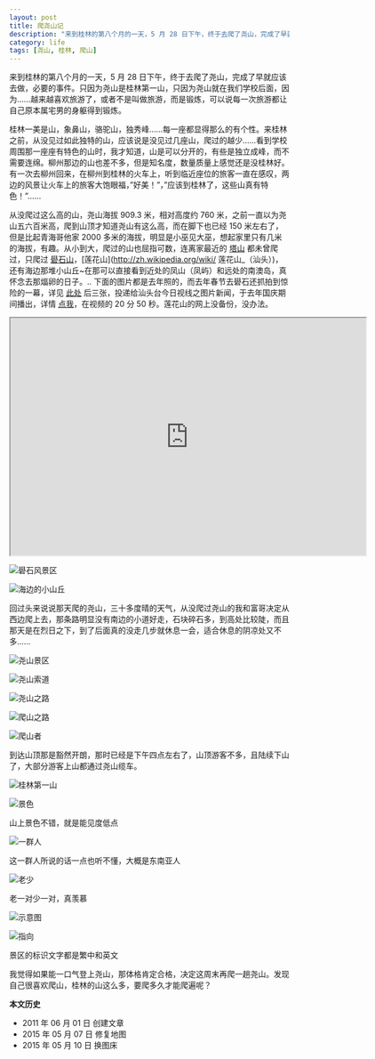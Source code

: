 ```yaml
---
layout: post
title: 爬尧山记
description: "来到桂林的第八个月的一天，5 月 28 日下午，终于去爬了尧山，完成了早就应该去做，必要的事件。只因为尧山是桂林第一山，只因为尧山就在我们学校后面，因为……越来越喜欢旅游了，或者不是叫做旅游，而是锻炼，可以说每一次旅游都让自己原本属宅男的身躯得到锻炼。"
category: life
tags: [尧山, 桂林, 爬山]
---
```


来到桂林的第八个月的一天，5 月 28 日下午，终于去爬了尧山，完成了早就应该去做，必要的事件。只因为尧山是桂林第一山，只因为尧山就在我们学校后面，因为……越来越喜欢旅游了，或者不是叫做旅游，而是锻炼，可以说每一次旅游都让自己原本属宅男的身躯得到锻炼。

桂林一美是山，象鼻山，骆驼山，独秀峰……每一座都显得那么的有个性。来桂林之前，从没见过如此独特的山，应该说是没见过几座山，爬过的越少……看到学校周围那一座座有特色的山时，我才知道，山是可以分开的，有些是独立成峰，而不需要连绵。柳州那边的山也差不多，但是知名度，数量质量上感觉还是没桂林好。有一次去柳州回来，在柳州到桂林的火车上，听到临近座位的旅客一直在感叹，两边的风景让火车上的旅客大饱眼福，”好美！”，”应该到桂林了，这些山真有特色！”……

从没爬过这么高的山，尧山海拔 909.3 米，相对高度约 760 米，之前一直以为尧山五六百米高，爬到山顶才知道尧山有这么高，而在脚下也已经 150 米左右了，但是比起青海哥他家 2000 多米的海拔，明显是小巫见大巫，想起家里只有几米的海拔，有趣。从小到大，爬过的山也屈指可数，连离家最近的 [塔山](http://baike.baidu.com/item/塔山风景区/16295472) 都未曾爬过，只爬过 [礐石山](http://www.queshi.com/)，[莲花山](http://zh.wikipedia.org/wiki/ 莲花山_（汕头）)，还有海边那堆小山丘~在那可以直接看到近处的凤山（凤屿）和远处的南澳岛，真怀念去那煏卵的日子。.. 下面的图片都是去年照的，而去年春节去礐石还抓拍到惊险的一幕，详见 [此处](http://fooleap.blogbus.com/logs/64749512.html) 后三张，投递给汕头台今日视线之图片新闻，于去年国庆期间播出，详情 [点我](http://v.youku.com/v_show/id_XMjEyMzUyMTcy.html)，在视频的 20 分 50 秒。莲花山的网上没备份，没办法。

<iframe src="https://www.google.com/maps/d/embed?mid=zFVCPErrCRCw.kjxvvPw-gNxA" width="640" height="427"></iframe>

![礐石风景区]({{site.IMG_PATH}}/climbing-notes-for-yaoshan-01.jpg_640)

![海边的小山丘]({{site.IMG_PATH}}/climbing-notes-for-yaoshan-02.jpg_640)


回过头来说说那天爬的尧山，三十多度晴的天气，从没爬过尧山的我和富哥决定从西边爬上去，那条路明显没有南边的小道好走，石块碎石多，到高处比较陡，而且那天是在烈日之下，到了后面真的没走几步就休息一会，适合休息的阴凉处又不多……

![尧山景区]({{site.IMG_PATH}}/climbing-notes-for-yaoshan-03.jpg_640)

![尧山索道]({{site.IMG_PATH}}/climbing-notes-for-yaoshan-04.jpg_640)

![尧山之路]({{site.IMG_PATH}}/climbing-notes-for-yaoshan-05.jpg_640)

![爬山之路]({{site.IMG_PATH}}/climbing-notes-for-yaoshan-06.jpg_640)

![爬山者]({{site.IMG_PATH}}/climbing-notes-for-yaoshan-07.jpg_640)

到达山顶那是豁然开朗，那时已经是下午四点左右了，山顶游客不多，且陆续下山了，大部分游客上山都通过尧山缆车。

![桂林第一山]({{site.IMG_PATH}}/climbing-notes-for-yaoshan-08.jpg_640)

![景色]({{site.IMG_PATH}}/climbing-notes-for-yaoshan-09.jpg_640)

山上景色不错，就是能见度低点

![一群人]({{site.IMG_PATH}}/climbing-notes-for-yaoshan-10.jpg_640)

这一群人所说的话一点也听不懂，大概是东南亚人

![老少]({{site.IMG_PATH}}/climbing-notes-for-yaoshan-11.jpg_640)

老一对少一对，真羡慕

![示意图]({{site.IMG_PATH}}/climbing-notes-for-yaoshan-12.jpg_640)

![指向]({{site.IMG_PATH}}/climbing-notes-for-yaoshan-13.jpg_640)

景区的标识文字都是繁中和英文

我觉得如果能一口气登上尧山，那体格肯定合格，决定这周末再爬一趟尧山。发现自己很喜欢爬山，桂林的山这么多，要爬多久才能爬遍呢？

**本文历史**

* 2011 年 06 月 01 日 创建文章
* 2015 年 05 月 07 日 修复地图
* 2015 年 05 月 10 日 换图床
